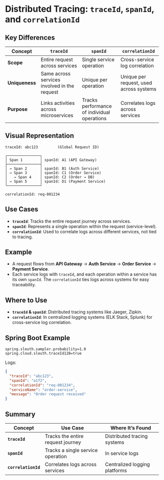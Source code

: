 # Distributed Tracing: `traceId`, `spanId`, and `correlationId`

## Key Differences

| Concept         | `traceId`                                             | `spanId`                                            | `correlationId`                                            |
|-----------------|------------------------------------------------------|----------------------------------------------------|-----------------------------------------------------------|
| **Scope**       | Entire request across services                       | Single service operation                           | Cross-service log correlation                            |
| **Uniqueness**  | Same across services involved in the request         | Unique per operation                                | Unique per request, used across systems                   |
| **Purpose**     | Links activities across microservices                 | Tracks performance of individual operations         | Correlates logs across services                          |

## Visual Representation

```
traceId: abc123         (Global Request ID)

┌───────────────┐
│ Span 1        │ spanId: A1 (API Gateway)
├───────────────┤
│ → Span 2      │ spanId: B1 (Auth Service)
│ → Span 3      │ spanId: C1 (Order Service)
│   → Span 4    │ spanId: C2 (Order → DB)
│ → Span 5      │ spanId: D1 (Payment Service)
└───────────────┘

correlationId: req-001234
```

## Use Cases

- **`traceId`**: Tracks the entire request journey across services.
- **`spanId`**: Represents a single operation within the request (service-level).
- **`correlationId`**: Used to correlate logs across different services, not tied to tracing.

## Example

- A request flows from **API Gateway** → **Auth Service** → **Order Service** → **Payment Service**.
- Each service logs with `traceId`, and each operation within a service has its own `spanId`. The `correlationId` ties logs across systems for easy traceability.

## Where to Use

- **`traceId` & `spanId`**: Distributed tracing systems like Jaeger, Zipkin.
- **`correlationId`**: In centralized logging systems (ELK Stack, Splunk) for cross-service log correlation.

## Spring Boot Example

```properties
spring.sleuth.sampler.probability=1.0
spring.cloud.sleuth.traceId128=true
```

Logs:

```json
{
  "traceId": "abc123",
  "spanId": "a1f2",
  "correlationId": "req-001234",
  "serviceName": "order-service",
  "message": "Order request received"
}
```

## Summary

| **Concept**     | **Use Case**                         | **Where It’s Found**           |
|-----------------|--------------------------------------|--------------------------------|
| **`traceId`**   | Tracks the entire request journey    | Distributed tracing systems    |
| **`spanId`**    | Tracks a single service operation    | In service logs                |
| **`correlationId`** | Correlates logs across services      | Centralized logging platforms |
```